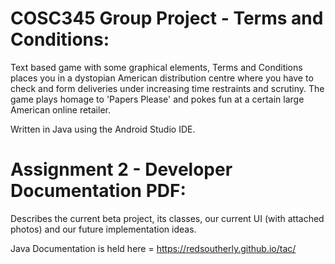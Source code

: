 # COSC345 Group Project - Terms and Conditions:
Text based game with some graphical elements, Terms and Conditions places you in a dystopian American distribution centre where you have to check and form deliveries under increasing time restraints and scrutiny. The game plays homage to 'Papers Please' and pokes fun at a certain large American online retailer.

Written in Java using the Android Studio IDE.

# Assignment 2 - Developer Documentation PDF: 
Describes the current beta project, its classes, our current UI (with attached photos) and our future implementation ideas.

Java Documentation is held here = https://redsoutherly.github.io/tac/

